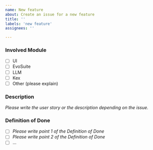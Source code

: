 ```yaml
---
name: New feature
about: Create an issue for a new feature
title: ''
labels: 'new feature'
assignees: ''

---
```


### Involved Module
- [ ] UI
- [ ] EvoSuite
- [ ] LLM
- [ ] Kex
- [ ] Other (please explain)

### Description
*Please write the user story or the description depending on the issue.*

### Definition of Done
* [ ]  *Please write point 1 of the Definition of Done*
* [ ]  *Please write point 2 of the Definition of Done*
* [ ]  ...
